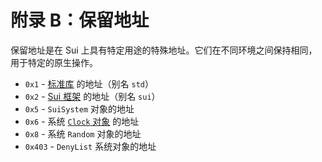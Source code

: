 # 附录 B：保留地址

保留地址是在 Sui 上具有特定用途的特殊地址。它们在不同环境之间保持相同，用于特定的原生操作。

- `0x1` - [标准库](./../move-basics/standard-library.md) 的地址（别名 `std`）
- `0x2` - [Sui 框架](./../programmability/sui-framework.md) 的地址（别名 `sui`）
- `0x5` - `SuiSystem` 对象的地址
- `0x6` - 系统 [`Clock` 对象](./../programmability/epoch-and-time.md) 的地址
- `0x8` - 系统 `Random` 对象的地址
- `0x403` - `DenyList` 系统对象的地址
